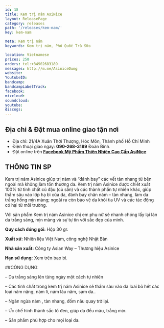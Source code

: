 ```yaml
---
id: 18
title: Kem trị nám AsiNice
layout: ReleasePage
category: releases
path: '/releases/kem-nam/'
key: kem-nam

meta: Kem trị nám
keywords: Kem trị nám, Phú Quốc Trà Sữa

location: Vietnamese
prices: 250
orders: tel:+84902683189
messages: http://m.me/AsiniceDung
website: 
YoutubeID: 
bandcamp: 
bandcampLabelTrack: 
facebook: 
mixcloud: 
soundcloud: 
youtube: 
discogs: 
---
```


## Địa chỉ & Đặt mua online giao tận nơi

- Địa chỉ:  21/4A Xuân Thới Thượng, Hóc Môn, Thành phố Hồ Chí Minh
- Điện thoại giao ngay: **090-268-3189** Đoàn Bình.
- Đặt online trên [**Facebook Mỹ Phẩm Thiên Nhiên Cao Cấp AsiNice**](https://www.facebook.com/AsiniceDung)


## THÔNG TIN SP

Kem trị nám Asinice giúp trị nám và “đánh bay” các vết tàn nhang từ bên ngoài mà không làm tổn thương da. Kem trị nám Asinice được chiết xuất 100% từ tinh chất củ đậu (củ sắn) và các thành phần tự nhiên khác, giúp thấm sâu vào lớp hạ bì của da, đánh bay chân nám – tàn nhang, làm da trắng hồng mịn màng; ngoài ra còn bảo vệ da khỏi tia UV và các tác động có hại từ môi trường.

Với sản phẩm Kem trị nám Asinice chị em phụ nữ sẽ nhanh chóng lấy lại làn da trắng sáng, mịn màng và sự tự tin với sắc đẹp của mình.

**Quy cách đóng gói:** Hộp 30 gr.

**Xuất xứ:** Nhiên liệu Việt Nam, công nghệ Nhật Bản

**Nhà sản xuất:** Công ty Asian Way – Thương hiệu Asinice 

**Hạn sử dụng:** Xem trên bao bì.

##CÔNG DỤNG:

– Da trắng sáng lên từng ngày một cách tự nhiên

– Các tinh chất trong kem trị nám Asinice sẽ thấm sâu vào da loai bỏ hết các loại nám nặng, nám lì, nám lâu năm, sạm da..

– Ngăn ngừa nám , tàn nhang, đốm nâu quay trở lại.

– Ức chế hình thành sắc tố đen, giúp da đều màu, trắng mịn.

– Sản phẩm phù hợp cho mọi loại da.